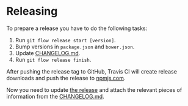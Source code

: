 # Releasing

To prepare a release you have to do the following tasks:

1. Run `git flow release start [version]`.
2. Bump versions in `package.json` and `bower.json`.
3. Update [CHANGELOG.md](CHANGELOG.md).
2. Run `git flow release finish`.

After pushing the release tag to GitHub, Travis CI will create release downloads and push the release to [npmjs.com](https://www.npmjs.com).

Now you need to update [the release](https://github.com/heiseonline/shariff/releases) and attach the relevant pieces of information from the [CHANGELOG.md](CHANGELOG.md).
